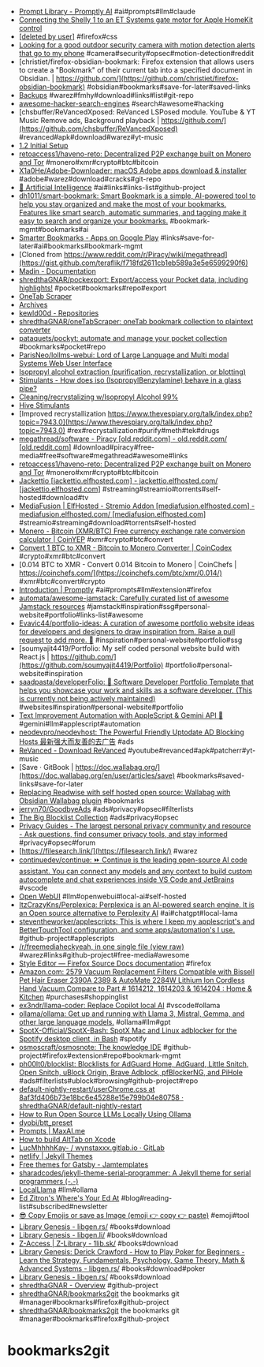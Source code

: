 - [Prompt Library - Promptly AI](https://promptly.fyi) #ai#prompts#llm#claude
- [Connecting the Shelly 1 to an ET Systems gate motor for Apple HomeKit control](https://vxlabs.com/2022/03/05/connecting-the-shelly-1-to-an-et-systems-gate-motor-for-apple-homekit-control/)
- [[deleted by user]](https://www.reddit.com/r/FirefoxCSS/comments/1j7f35z/deleted_by_user/) #firefox#css
- [Looking for a good outdoor security camera with motion detection alerts that go to my phone](https://www.reddit.com/r/homesecurity/comments/14l1h88/looking_for_a_good_outdoor_security_camera_with/) #camera#security#opsec#motion-detection#reddit
- [christiet/firefox-obsidian-bookmark: Firefox extension that allows users to create a "Bookmark" of their current tab into a specified document in Obsidian. | https://github.com/](https://github.com/christiet/firefox-obsidian-bookmark) #obsidian#bookmarks#save-for-later#saved-links
- [Backups](https://github.com/fmhy/FMHY/wiki/Backups) #warez#fmhy#download#links#list#git-repo
- [awesome-hacker-search-engines](https://awesome-hacker-search-engines.com/) #search#awesome#hacking
- [chsbuffer/ReVancedXposed: ReVanced LSPosed module. YouTube & YT Music Remove ads, Background playback | https://github.com/](https://github.com/chsbuffer/ReVancedXposed) #revanced#apk#download#warez#yt-music
- [1.2 Initial Setup](https://github.com/glowingjade/obsidian-smart-composer/wiki/1.2-Initial-Setup#getting-your-api-key)
- [retoaccess1/haveno-reto: Decentralized P2P exchange built on Monero and Tor](https://github.com/retoaccess1/haveno-reto) #monero#xmr#crypto#btc#bitcoin
- [X1a0He/Adobe-Downloader: macOS Adobe apps download & installer](https://github.com/X1a0He/Adobe-Downloader) #adobe#warez#download#cracks#git-repo
- [🤖 Artificial Intelligence](https://github.com/fmhy/FMHY/wiki/%F0%9F%A4%96-Artificial-Intelligence) #ai#links#links-list#github-project
- [dh1011/smart-bookmark: Smart Bookmark is a simple, AI-powered tool to help you stay organized and make the most of your bookmarks. Features like smart search, automatic summaries, and tagging make it easy to search and organize your bookmarks.](https://github.com/dh1011/smart-bookmark) #bookmark-mgmt#bookmarks#ai
- [Smarter Bookmarks - Apps on Google Play](https://play.google.com/store/apps/details?id=com.smarter.technologist.android.smarterbookmarks) #links#save-for-later#ai#bookmarks#bookmark-mgmt
- [Cloned from https://www.reddit.com/r/Piracy/wiki/megathread](https://gist.github.com/teraflik/f718fd2611cb1eb589a3e5e6599290f6)
- [Madin - Documentation](https://doc.casethemes.net/madin/)
- [shredthaGNAR/pockexport: Export/access your Pocket data, including highlights!](https://github.com/shredthaGNAR/pockexport) #pocket#bookmarks#repo#export
- [OneTab Scraper](https://sueszli.github.io/onetab-scraper/)
- [Archives](https://shredthagnar.github.io/SingleFile-Archives/)
- [kewld00d - Repositories](https://github.com/kewld00d?tab=repositories&sort=stargazers)
- [shredthaGNAR/oneTabScraper: oneTab bookmark collection to plaintext converter](https://github.com/shredthaGNAR/oneTabScraper)
- [pataquets/pockyt: automate and manage your pocket collection](https://github.com/pataquets/pockyt) #bookmarks#pocket#repo
- [ParisNeo/lollms-webui: Lord of Large Language and Multi modal Systems Web User Interface](https://github.com/ParisNeo/lollms-webui)
- [Isopropyl alcohol extraction (purification, recrystallization, or blotting)](https://psychonautwiki.org/wiki/Isopropyl_alcohol_extraction_(purification,_recrystallization,_or_blotting))
- [Stimulants - How does iso (IsopropylBenzylamine) behave in a glass pipe?](https://www.bluelight.org/community/threads/how-does-iso-isopropylbenzylamine-behave-in-a-glass-pipe.905464/)
- [Cleaning/recrystalizing w/Isopropyl Alcohol 99%](https://www.reddit.com/r/meth/comments/wdz0ze/cleaningrecrystalizing_wisopropyl_alcohol_99/)
- [Hive Stimulants](https://the-hive.archive.erowid.org/forum/showflat/Cat-/Number-365131)
- [Improved recrystallization https://www.thevespiary.org/talk/index.php?topic=7943.0](https://www.thevespiary.org/talk/index.php?topic=7943.0) #rex#recrystallization#purify#meth#tek#drugs
- [megathread/software - Piracy [old.reddit.com] - old.reddit.com/ [old.reddit.com]](https://www.reddit.com/r/Piracy/wiki/megathread/software/) #download#piracy#free-media#free#software#megathread#awesome#links
- [retoaccess1/haveno-reto: Decentralized P2P exchange built on Monero and Tor](https://github.com/retoaccess1/haveno-reto) #monero#xmr#crypto#btc#bitcoin
- [Jackettio [jackettio.elfhosted.com] - jackettio.elfhosted.com/ [jackettio.elfhosted.com]](https://jackettio.elfhosted.com/configure) #streaming#streamio#torrents#self-hosted#download#tv
- [MediaFusion | ElfHosted - Stremio Addon [mediafusion.elfhosted.com] - mediafusion.elfhosted.com/ [mediafusion.elfhosted.com]](https://mediafusion.elfhosted.com/) #streamio#streaming#download#torrents#self-hosted
- [Monero - Bitcoin (XMR/BTC) Free currency exchange rate conversion calculator | CoinYEP](https://coinyep.com/en/ex/XMR-BTC) #xmr#crypto#btc#convert
- [Convert 1 BTC to XMR - Bitcoin to Monero Converter | CoinCodex](https://coincodex.com/convert/bitcoin/monero/) #crypto#xmr#btc#convert
- [0.014 BTC to XMR - Convert 0.014 Bitcoin to Monero | CoinChefs | https://coinchefs.com/](https://coinchefs.com/btc/xmr/0.014/) #xmr#btc#convert#crypto
- [Introduction | Promptly](https://docs.trypromptly.com/) #ai#prompts#llm#extension#firefox
- [automata/awesome-jamstack: Carefully curated list of awesome Jamstack resources](https://github.com/automata/awesome-jamstack) #jamstack#inspiration#ssg#personal-website#portfolio#links-list#awesome
- [Evavic44/portfolio-ideas: A curation of awesome portfolio website ideas for developers and designers to draw inspiration from. Raise a pull request to add more. 💜](https://github.com/Evavic44/portfolio-ideas) #inspiration#personal-website#portfolio#ssg
- [soumyajit4419/Portfolio: My self coded personal website build with React.js | https://github.com/](https://github.com/soumyajit4419/Portfolio) #portfolio#personal-website#inspiration
- [saadpasta/developerFolio: 🚀 Software Developer Portfolio Template that helps you showcase your work and skills as a software developer. (This is currently not being actively maintained)](https://github.com/saadpasta/developerFolio) #websites#inspiration#personal-website#portfolio
- [Text Improvement Automation with AppleScript & Gemini API 🔧](https://dev.to/ernanej/text-improvement-automation-with-applescript-gemini-api-84f) #gemini#llm#applescript#automation
- [neodevpro/neodevhost: The Powerful Friendly Uptodate AD Blocking Hosts  最新强大而友善的去广告](https://github.com/neodevpro/neodevhost) #ads
- [ReVanced - Download ReVanced](https://revanced.app/download) #youtube#revanced#apk#patcherr#yt-music
- [Save · GitBook | https://doc.wallabag.org/](https://doc.wallabag.org/en/user/articles/save) #bookmarks#saved-links#save-for-later
- [Replacing Readwise with self hosted open source: Wallabag with Obsidian Wallabag plugin](https://hashbang.nl/blog/replacing-readwise-with-self-hosted-open-source-wallabag-with-obsidian-wallabag-plugin) #bookmarks
- [jerryn70/GoodbyeAds](https://github.com/jerryn70/GoodbyeAds) #ads#privacy#opsec#filterlists
- [The Big Blocklist Collection](https://firebog.net/) #ads#privacy#opsec
- [Privacy Guides - The largest personal privacy community and resource - Ask questions, find consumer privacy tools, and stay informed](https://discuss.privacyguides.net/) #privacy#opsec#forum
- [https://filesearch.link/](https://filesearch.link/) #warez
- [continuedev/continue: ⏩ Continue is the leading open-source AI code assistant. You can connect any models and any context to build custom autocomplete and chat experiences inside VS Code and JetBrains](https://github.com/continuedev/continue) #vscode
- [Open WebUI](https://openwebui.com/) #llm#openwebui#local-ai#self-hosted
- [ItzCrazyKns/Perplexica: Perplexica is an AI-powered search engine. It is an Open source alternative to Perplexity AI](https://github.com/ItzCrazyKns/Perplexica) #ai#chatgpt#local-lama
- [steventheworker/applescripts: This is where I keep my applescript's and BetterTouchTool configuration, and some apps/automation's I use.](https://github.com/steventheworker/applescripts) #github-project#applescripts
- [/r/freemediaheckyeah, in one single file (view raw)](https://gist.github.com/taskylizard/5ba73bf97dccf159316edcf4c6520856?permalink_comment_id=4360714) #warez#links#github-project#free-media#awesome
- [Style Editor — Firefox Source Docs  documentation](https://firefox-source-docs.mozilla.org/devtools-user/style_editor/) #firefox
- [Amazon.com: 2579 Vacuum Replacement Filters Compatible with Bissell Pet Hair Eraser 2390A 2389 & AutoMate 2284W Lithium Ion Cordless Hand Vacuum,Compare to Part # 1614212, 1614203 & 1614204 : Home & Kitchen](https://www.amazon.com/BIHARNT-Replacement-Compatible-Bissell-Vacuum/dp/B07SR4DDQT) #purchases#shoppinglist
- [ex3ndr/llama-coder: Replace Copilot local AI](https://github.com/ex3ndr/llama-coder) #vscode#ollama
- [ollama/ollama: Get up and running with Llama 3, Mistral, Gemma, and other large language models.](https://github.com/ollama/ollama) #ollama#llm#gpt
- [SpotX-Official/SpotX-Bash: SpotX Mac and Linux adblocker for the Spotify desktop client, in Bash](https://github.com/SpotX-Official/SpotX-Bash) #spotify
- [osmoscraft/osmosnote: The knowledge IDE](https://github.com/osmoscraft/osmosnote) #github-project#firefox#extension#repo#bookmark-mgmt
- [ph00lt0/blocklist: Blocklists for AdGuard Home, AdGuard, Little Snitch, Open Snitch, uBlock Origin, Brave Adblock, pfBlockerNG, and PiHole](https://github.com/ph00lt0/blocklist) #ads#filterlists#ublock#browsing#github-project#repo
- [default-nightly-restart/userChrome.css at 8af3fd406b73e18bc6e45288e15e799b04e80758 · shredthaGNAR/default-nightly-restart](https://github.com/shredthaGNAR/default-nightly-restart/blob/8af3fd406b73e18bc6e45288e15e799b04e80758/userChrome.css)
- [How to Run Open Source LLMs Locally Using Ollama](https://www.freecodecamp.org/news/how-to-run-open-source-llms-locally-using-ollama/)
- [dyobi/btt_preset](https://github.com/dyobi/btt_preset)
- [Prompts | MaxAI.me](https://www.maxai.me/prompt/library)
- [How to build AltTab on Xcode](https://www.youtube.com/watch?v=iitm_r0BBck)
- [LucMhhhhKay- / wynstaxxx.gitlab.io · GitLab](https://gitlab.com/WynStaXxx/html)
- [netlify | Jekyll Themes](https://jekyll-themes.com/category/netlify)
- [Free themes for Gatsby - Jamtemplates](https://jamtemplates.com/)
- [sharadcodes/jekyll-theme-serial-programmer: A Jekyll theme for serial programmers (-.-)](https://github.com/sharadcodes/jekyll-theme-serial-programmer)
- [LocalLlama](https://www.reddit.com/r/LocalLLaMA/) #llm#ollama
- [Ed Zitron's Where's Your Ed At](https://www.wheresyoured.at/) #blog#reading-list#subscribed#newsletter
- [😎 Copy Emojis or save as Image (emoji 👉 copy 👉 paste)](https://emoji-copy-paste.com) #emoji#tool
- [Library Genesis - libgen.rs/](http://libgen.rs/) #books#download
- [Library Genesis - libgen.li/](https://libgen.li/) #books#download
- [Z-Access | Z-Library - 1lib.sk/](https://1lib.sk/z-access) #books#download
- [Library Genesis: Derick Crawford - How to Play Poker for Beginners - Learn the Strategy, Fundamentals, Psychology, Game Theory, Math & Advanced Systems - libgen.rs/](https://libgen.rs/book/index.php?md5=3EE000D2DEDCBB911D86BBC5427EDC97) #books#download#poker
- [Library Genesis - libgen.rs/](https://libgen.rs/search.php?&req=poker+omaha&phrase=1&view=simple&column=def&sort=year&sortmode=DESC) #books#download
- [shredthaGNAR - Overview](https://github.com/shredthaGNAR) #github-project
- [shredthaGNAR/bookmarks2git](https://github.com/shredthaGNAR/bookmarks2git) the bookmarks git #manager#bookmarks#firefox#github-project
- [shredthaGNAR/bookmarks2git](https://github.com/shredthaGNAR/bookmarks2git) the bookmarks git #manager#bookmarks#firefox#github-project
# bookmarks2git
